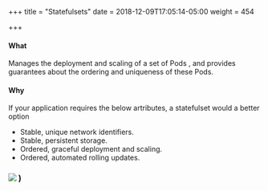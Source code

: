 +++
title = "Statefulsets"
date = 2018-12-09T17:05:14-05:00
weight = 454

+++

#### What

Manages the deployment and scaling of a set of Pods , and provides guarantees about the ordering and uniqueness of these Pods.

#### Why

If your application requires the below artributes, a statefulset would a better option

* Stable, unique network identifiers.
* Stable, persistent storage.
* Ordered, graceful deployment and scaling.
* Ordered, automated rolling updates.

### ![](/intro-k8/images/kubernetes/sts.png) ) 